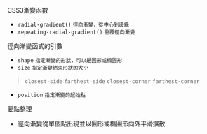 CSS3漸變函數
- `radial-gradient()` <small>徑向漸變，從中心到邊緣</small>
- `repeating-radial-gradient()` <small>重覆徑向漸變</small>

徑向漸變函式的引數
- `shape` <small>指定漸變的形狀，可以是圓形或橢圓形</small>
- `size` <small>指定漸變結束形狀的大小</small>

>`closest-side`
>`farthest-side`
>`closest-corner`
>`farthest-corner`
- `position` <small>指定漸變的起始點</small>

要點整理
- 徑向漸變從單個點出現並以圓形或橢圓形向外平滑擴散
